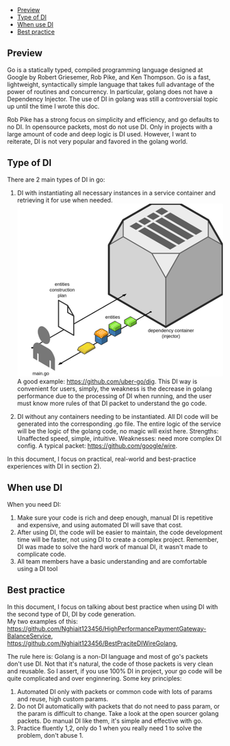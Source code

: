 - [Preview](#Preview)
- [Type of DI](#TypeOfDI])
- [When use DI](#WhenUseDI])
- [Best practice](#BestPractice])

## Preview <a name="Preview"></a>
Go is a statically typed, compiled programming language designed at Google by Robert Griesemer, Rob Pike, and Ken Thompson. Go is a fast, lightweight, syntactically simple language that takes full advantage of the power of routines and concurrency. In particular, golang does not have a Dependency Injector. The use of DI in golang was still a controversial topic up until the time I wrote this doc. </br>

Rob Pike has a strong focus on simplicity and efficiency, and go defaults to no DI. In opensource packets, most do not use DI. Only in projects with a large amount of code and deep logic is DI used. However, I want to reiterate, DI is not very popular and favored in the golang world. </br>

## Type of DI <a name="TypeOfDI"></a>
There are 2 main types of DI in go: </br>

1) DI with instantiating all necessary instances in a service container and retrieving it for use when needed. </br>
![](img/di-container.png) </br>
A good example: https://github.com/uber-go/dig. This DI way is convenient for users, simply, the weakness is the decrease in golang performance due to the processing of DI when running, and the user must know more rules of that DI packet to understand the go code.

2) DI without any containers needing to be instantiated. All DI code will be generated into the corresponding .go file. The entire logic of the service will be the logic of the golang code, no magic will exist here. Strengths: Unaffected speed, simple, intuitive. Weaknesses: need more complex DI config. A typical packet: https://github.com/google/wire. </br>

In this document, I focus on practical, real-world and best-practice experiences with DI in section 2). </br>

## When use DI <a name="WhenUseDI"></a>
When you need DI: </br>
1) Make sure your code is rich and deep enough, manual DI is repetitive and expensive, and using automated DI will save that cost. <br>
2) After using DI, the code will be easier to maintain, the code development time will be faster, not using DI to create a complex project. Remember, DI was made to solve the hard work of manual DI, it wasn't made to complicate code. </br>
3) All team members have a basic understanding and are comfortable using a DI tool </br>


## Best practice <a name="BestPractice"></a>
In this document, I focus on talking about best practice when using DI with the second type of DI, DI by code generation. </br>
My two examples of this: https://github.com/Nghiait123456/HighPerformancePaymentGateway-BalanceService, https://github.com/Nghiait123456/BestPraciteDIWireGolang, </br>

The rule here is: Golang is a non-DI language and most of go's packets don't use DI. Not that it's natural, the code of those packets is very clean and reusable. So I assert, if you use 100% DI in project, your go code will be quite complicated and over enginnering. Some key principles: <br>

1) Automated DI only with packets or common code with lots of params and reuse, high custom params. </br>
2) Do not DI automatically with packets that do not need to pass param, or the param is difficult to change. Take a look at the open sourcer golang packets. Do manual DI like them, it's simple and effective with go. </br>
3) Practice fluently 1,2, only do 1 when you really need 1 to solve the problem, don't abuse 1. </br>
